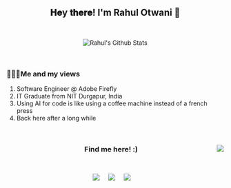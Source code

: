 <h2 align='center'> 𝐇𝐞y 𝐭𝐡𝐞𝐫𝐞!  I'm Rahul Otwani 👋 </h2>
<br>
<p align='center'>
  <img align="center" src="https://github-readme-stats.vercel.app/api?username=rahulotwani&&show_icons=true&title_color=fff&icon_color=79ff97&text_color=efefef&bg_color=24292e" alt="Rahul's Github Stats">
</p>
<br>
<h3 align="left"> 🙋🏽‍♂️Me and my views </h3>
<p align="center"> <samp> 
  <ol>
  <li>Software Engineer @ Adobe Firefly </li>
  <li> IT Graduate from NIT Durgapur, India </li>
  <li> Using AI for code is like using a coffee machine instead of a french press </li>
  <li> Back here after a long while </li>
  </ol>
  
  </samp>
</p><br>

<h3  align='center'> Find me here! :) <img align="right" src="https://visitor-badge.laobi.icu/badge?page_id=rahulotwani.rahulotwani" /></h3><br>

<p align='center'>
  <a href="https://github.com/rahulotwani"><img src="https://img.shields.io/badge/github-black.svg?&style=for-the-badge&logo=github&logoColor=white" /></a>&nbsp;&nbsp;&nbsp;&nbsp;  
  <a href="https://www.linkedin.com/in/rahulotwani/"><img src="https://img.shields.io/badge/linkedin-%230077B5.svg?&style=for-the-badge&logo=linkedin&logoColor=white" /></a>&nbsp;&nbsp;&nbsp;&nbsp;
  <a href="mailto:rahulotwani7@gmail.com"><img src="https://img.shields.io/badge/gmail-%23D14836.svg?&style=for-the-badge&logo=gmail&logoColor=white" /></a>&nbsp;&nbsp;&nbsp;&nbsp;
</p>



<!--
**rahulotwani/rahulotwani** is a ✨ _special_ ✨ repository because its `README.md` (this file) appears on your GitHub profile.

Here are some ideas to get you started:

- 🔭 I’m currently working on ...
- 🌱 I’m currently learning ...
- 👯 I’m looking to collaborate on ...
- 🤔 I’m looking for help with ...
- 💬 Ask me about ...
- 📫 How to reach me: ...
- 😄 Pronouns: ...
- ⚡ Fun fact: ...
-->
